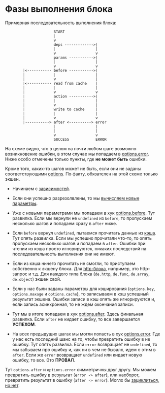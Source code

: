 # Фазы выполнения блока

Примерная последовательность выполнения блока:

```
                      START
                      |
                      v
                      deps ------------->|
                      |                  |
                      v                  v
                      params ----------->|
                      |                  |
                      v                  v
        |<----------- before ----------->|
        |             |                  |
        |             v                  |
        |<----------- read from cache    |
        |             |                  |
        |             v                  v
        |             action ----------->|
        |             |                  |
        |             v                  |
        |             write to cache     |
        |             |                  |
        |             v                  v
        |-----------> after <----------> error
                      |                  |
                      |                  |
                      v                  v
                      SUCCESS            ERROR

```

На схеме видно, что в целом на почти любом шаге возможно возникновение ошибки,
в этом случае мы попадаем в [options.error](./options_error.md).
Ниже особо отмечены только пункты, где **не может быть** ошибки.

Кроме того, каких-то шагов может не быть, если они не заданы соответствующими [options](./options.md).
По факту, обязателен на этой схеме только экшен.

  * Начинаем с [зависимостей](./deps.md).

  * Если они успешно разрезолвлены, то мы [вычисляем новые параметры](./options_params.md).

  * Уже с новыми параметрами мы попадаем в хук [options.before](./options_before.md).
    Тут развилка. Если мы вернули не `undefined` из `before`,
    то пропускаем несколько шагов и попадаем сразу в `after` ниже.

  * Если `before` вернул `undefined`, пытаемся прочитать данные из [кэша](./cache.md).
    Тут опять развилка. Если мы успешно прочитали что-то,
    то опять пропускаем несколько шагов и попадаем в `after`.
    Ошибки при чтении из кэша просто игнорируются, никаких последствий на последовательность
    выполнения они не имеют.

  * Если из кэша ничего прочитать не смогли, то приступаем собственно к экшену блока.
    Для [http-блока](./http_block.md), например, это http-запрос и т.д.
    Для каждого типа блока (`de.http`, `de.func`, `de.array`, `de.object`) экшен свой.

  * Если у нас были заданы параметры для кэширования (`options.key`, `options.maxage` и `options.cache`),
    то записываем в кэш успешный результат экшена.
    Ошибки записи в кэш опять же игнорируются и, если запись асинхронная,
    то не ждем окончания записи.

  * Тут мы в итоге попадаем в хук [options.after](./options_after.md).
    Здесь финальная развилка. Если `after` не кидает ошибку, то все завершается **УСПЕХОМ**.

  * На всех предыдущих шагах мы могли попасть в хук [options.error](./options_error.md).
    Где у нас есть последний шанс на то, чтобы превратить ошибку в не ошибку.
    Тут опять развилка. Если `error` возвращает не `undefined`, то мы забываем про ошибку и,
    как ни в чем не бывало, идем с этим в `after`.
    Если же `error` возвращает `undefined` или кидает новую ошибку, то все. Это **ПРОВАЛ**.

Тут `options.after` и `options.error` симметричны друг другу. Мы можем превратить ошибку в результат (`error -> after`),
или наоборот, превратить результат в ошибку (`after -> error`).
Могло бы [зациклиться, но нет](./options_error.md#ошибка-deerror_idtoo_many_afters_or_errors).

